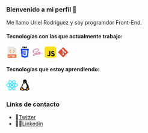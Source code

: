 ### Bienvenido a mi perfil 👋 

Me llamo Uriel Rodriguez y soy programdor Front-End.

#### Tecnologías con las que actualmente trabajo:

<img src="./html-svgrepo-com.svg" width="30px"> <img src="./css-3-logo-svgrepo-com.svg" width="30px"> <img src="./sass-svgrepo-com.svg " width="30px"> <img src="./javascript-svgrepo-com.svg " width="30px"> <img src="./git-svgrepo-com.svg" width="30px">


#### Tecnologías que estoy aprendiendo:

<img src="./react-svgrepo-com.svg" width="30px"> <img src="./linux-svgrepo-com.svg" width="30px">


### Links de contacto

- 🐣[Twitter](https://twitter.com/RdguezUriel)
- 👨‍💼[Linkedin](https://www.linkedin.com/in/urielrdguez/)
